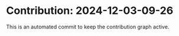 # Contribution: 2024-12-03-09-26
This is an automated commit to keep the contribution graph active.
